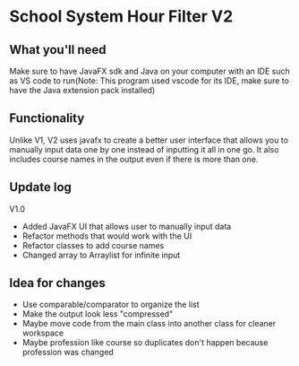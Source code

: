 # School System Hour Filter V2

## What you'll need
Make sure to have JavaFX sdk and Java on your computer with an IDE such as VS code to run(Note: This program used vscode for its IDE, make sure to have the Java extension pack installed)

## Functionality
Unlike V1, V2 uses javafx to create a better user interface that allows you to manually input data one by one instead of inputting it all in one go. It also includes course names in the output even if there is more than one.

## Update log
V1.0
- Added JavaFX UI that allows user to manually input data
- Refactor methods that would work with the UI
- Refactor classes to add course names
- Changed array to Arraylist for infinite input

## Idea for changes
- Use comparable/comparator to organize the list
- Make the output look less "compressed"
- Maybe move code from the main class into another class for cleaner workspace
- Maybe profession like course so duplicates don't happen because profession was changed